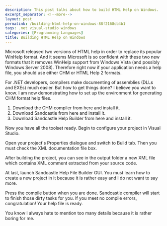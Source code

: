 ```yaml
---
description: This post talks about how to build HTML Help on Windows.
excerpt_separator: <!--more-->
layout: post
permalink: /building-html-help-on-windows-88f2168cb4b1
tags: .net visual-studio windows
categories: [Programming Languages]
title: Building HTML Help on Windows
---
```

Microsoft released two versions of HTML help in order to replace its popular WinHelp format. And it seems Microsoft is so confident with these two new formats that it removes WinHelp support from Windows Vista (and possibly Windows Server 2008). Therefore right now if your application needs a help file, you should use either CHM or HTML Help 2 formats.
<!--more-->

For .NET developers, compilers make documenting of assemblies (DLLs and EXEs) much easier. But how to get things done? I believe you want to know. I am now demonstrating how to set up the environment for generating CHM format help files.

1. Download the CHM compiler from here and install it.
1. Download Sandcastle from here and install it.
1. Download Sandcastle Help Builder from here and install it.

Now you have all the toolset ready. Begin to configure your project in Visual Studio.

Open your project's Properties dialogue and switch to Build tab. Then you must check the XML documentation file box.

After building the project, you can see in the output folder a new XML file which contains XML comment extracted from your source code.

At last, launch Sandcastle Help File Builder GUI. You must learn how to create a new project in it because it is rather easy and I do not want to say more.

Press the compile button when you are done. Sandcastle compiler will start to finish those dirty tasks for you. If you meet no compile errors, congratulation! Your help file is ready.

You know I always hate to mention too many details because it is rather boring for me.
